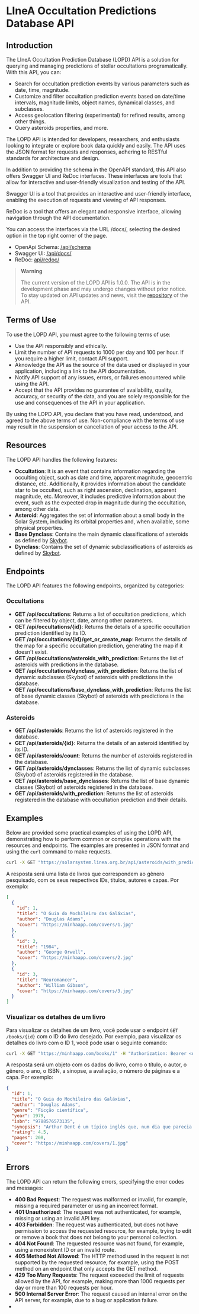 # LIneA Occultation Predictions Database API

## Introduction

The LIneA Occultation Prediction Database (LOPD) API is a solution for querying and managing predictions of stellar occultations programatically. With this API, you can:

- Search for occultation prediction events by various parameters such as date, time, magnitude.
- Customize and filter occultation prediction events based on date/time intervals, magnitude limits, object names, dynamical classes, and subclasses.
- Access geolocation filtering (experimental) for refined results, among other things.
- Query asteroids properties, and more.


The LOPD API is intended for developers, researchers, and enthusiasts looking to integrate or explore book data quickly and easily. The API uses the JSON format for requests and responses, adhering to RESTful standards for architecture and design.

In addition to providing the schema in the OpenAPI standard, this API also offers Swagger UI and ReDoc interfaces. These interfaces are tools that allow for interactive and user-friendly visualization and testing of the API.

Swagger UI is a tool that provides an interactive and user-friendly interface, enabling the execution of requests and viewing of API responses.

ReDoc is a tool that offers an elegant and responsive interface, allowing navigation through the API documentation.

You can access the interfaces via the URL /docs/, selecting the desired option in the top right corner of the page.

- OpenApi Schema: [/api/schema](https://solarsystem.linea.org.br/api/schema)
- Swagger UI: [/api/docs/](https://solarsystem.linea.org.br/api/docs/)
- ReDoc: [api/redoc/](https://solarsystem.linea.org.brapi/redoc/)

> **Warning**
>
>The current version of the LOPD API is 1.0.0. The API is in the development phase and may undergo changes without prior notice. To stay updated on API updates and news, visit the [repository](https://github.com/linea-it/tno) of the API.

## Terms of Use

To use the LOPD API, you must agree to the following terms of use:

<!--- You must register with the API and obtain a valid and unique API key for each application using the API.-->
- Use the API responsibly and ethically.
- Limit the number of API requests to 1000 per day and 100 per hour. If you require a higher limit, contact API support.
- Aknowledge the API as the source of the data used or displayed in your application, including a link to the API documentation.
- Notify API support of any issues, errors, or failures encountered while using the API.
- Accept that the API provides no guarantee of availability, quality, accuracy, or security of the data, and you are solely responsible for the use and consequences of the API in your application.

By using the LOPD API, you declare that you have read, understood, and agreed to the above terms of use. Non-compliance with the terms of use may result in the suspension or cancellation of your access to the API.

<!-- ## Authentication

To access the LOPD API, you need to authenticate with a valid and unique API key for each application using the API. The API key is a 32-character alphanumeric token that identifies and authorizes your application to use the Books API.

To obtain your API key, you must register with the LOPD API, providing your name, email, and the name of your application. After registration, you will receive an email with your API key and a link to activate your account. You can manage your API keys in your user area on the LOPD API.

To use your API key, include it in the `Authorization` header of each request to the Books API, using the format `Bearer <API key>`. For example:

```http
GET /api/occultations?name=Chiron HTTP/1.1
Host: solarsystem.linea.org.br
Authorization: Bearer eyJhbGciOiJIUzI1NiIsInR5cCI6IkpXVCJ9.eyJhcGlfa2V5IjoiMTIzNDU2Nzg5MGFiY2RlZmdoaWprbG1ub3BxcnN0dXYiLCJhcHBfbmFtZSI6Ik1pbmhhQXBwIiwidXNlcl9pZCI6IjU2Nzg5MDEyMzQiLCJpYXQiOjE2MjEwMjM0NTZ9.4kGkqBS8wXTz6tHwzZYkNzYkNzYkNzYkNzYkNzYkNzY
```

The API key is personal and non-transferable, and should not be shared with third parties. You are solely responsible for the use and security of your API key. If you suspect that your API key has been compromised, you should immediately change or revoke it in your user area on the LOPD API. -->

## Resources

The LOPD API handles the following features:

- **Occultation**: It is an event that contains information regarding the occulting object, such as date and time, apparent magnitude, geocentric distance, etc. Additionally, it provides information about the candidate star to be occulted, such as right ascension, declination, apparent magnitude, etc. Moreover, it includes predictive information about the event, such as the expected drop in magnitude during the occultation, among other data.
- **Asteroid**: Aggregates the set of information about a small body in the Solar System, including its orbital properties and, when available, some physical properties.
- **Base Dynclass**: Contains the main dynamic classifications of asteroids as defined by [Skybot](https://ssp.imcce.fr/webservices/skybot/).
- **Dynclass**: Contains the set of dynamic subclassifications of asteroids as defined by [Skybot](https://ssp.imcce.fr/webservices/skybot/).


## Endpoints


The LOPD API features the following endpoints, organized by categories:

### Occultations

-   **GET /api/occultations**: Returns a list of occultation predictions, which can be filtered by object, date, among other parameters.
-   **GET /api/occultations/{id}**: Returns the details of a specific occultation prediction identified by its ID.
-   **GET /api/occultations/{id}/get_or_create_map**: Returns the details of the map for a specific occultation prediction, generating the map if it doesn't exist.
-   **GET /api/occultations/asteroids_with_prediction**: Returns the list of asteroids with predictions in the database.
-   **GET /api/occultations/dynclass_with_prediction**: Returns the list of dynamic subclasses (Skybot) of asteroids with predictions in the database.
-   **GET /api/occultations/base_dynclass_with_prediction**: Returns the list of base dynamic classes (Skybot) of asteroids with predictions in the database.

### Asteroids

-   **GET /api/asteroids**: Returns the list of asteroids registered in the database.
-   **GET /api/asteroids/{id}**: Returns the details of an asteroid identified by its ID.
-   **GET /api/asteroids/count**: Returns the number of asteroids registered in the database.
-   **GET /api/asteroids/dynclasses**: Returns the list of dynamic subclasses (Skybot) of asteroids registered in the database.
-   **GET /api/asteroids/base_dynclasses**: Returns the list of base dynamic classes (Skybot) of asteroids registered in the database.
-   **GET /api/asteroids/with_prediction**: Returns the list of asteroids registered in the database with occultation prediction and their details.

## Examples

Below are provided some practical examples of using the LOPD API, demonstrating how to perform common or complex operations with the resources and endpoints. The examples are presented in JSON format and using the `curl` command to make requests.


```bash
curl -X GET "https://solarsystem.linea.org.br/api/asteroids/with_prediction"
```

A resposta será uma lista de livros que correspondem ao gênero pesquisado, com os seus respectivos IDs, títulos, autores e capas. Por exemplo:

```json
[
  {
    "id": 1,
    "title": "O Guia do Mochileiro das Galáxias",
    "author": "Douglas Adams",
    "cover": "https://minhaapp.com/covers/1.jpg"
  },
  {
    "id": 2,
    "title": "1984",
    "author": "George Orwell",
    "cover": "https://minhaapp.com/covers/2.jpg"
  },
  {
    "id": 3,
    "title": "Neuromancer",
    "author": "William Gibson",
    "cover": "https://minhaapp.com/covers/3.jpg"
  }
]
```

### Visualizar os detalhes de um livro

Para visualizar os detalhes de um livro, você pode usar o endpoint `GET /books/{id}` com o ID do livro desejado. Por exemplo, para visualizar os detalhes do livro com o ID 1, você pode usar o seguinte comando:

```bash
curl -X GET "https://minhaapp.com/books/1" -H "Authorization: Bearer <API key>"
```

A resposta será um objeto com os dados do livro, como o título, o autor, o gênero, o ano, o ISBN, a sinopse, a avaliação, o número de páginas e a capa. Por exemplo:

```json
{
  "id": 1,
  "title": "O Guia do Mochileiro das Galáxias",
  "author": "Douglas Adams",
  "genre": "Ficção científica",
  "year": 1979,
  "isbn": "9788576573135",
  "synopsis": "Arthur Dent é um típico inglês que, num dia que parecia normal, descobre que a Terra vai ser destruída para dar lugar a uma estrada intergaláctica. Ele é salvo por seu amigo Ford Prefect, que revela ser um alienígena disfarçado. Juntos, eles embarcam em uma viagem pelo universo, conhecendo lugares e seres incríveis, guiados pelo livro mais extraordinário já escrito: o Guia do Mochileiro das Galáxias.",
  "rating": 4.5,
  "pages": 208,
  "cover": "https://minhaapp.com/covers/1.jpg"
}
```

## Errors

The LOPD API can return the following errors, specifying the error codes and messages:

-   **400 Bad Request**: The request was malformed or invalid, for example, missing a required parameter or using an incorrect format.
-   **401 Unauthorized**: The request was not authenticated, for example, missing or using an invalid API key.
-   **403 Forbidden**: The request was authenticated, but does not have permission to access the requested resource, for example, trying to edit or remove a book that does not belong to your personal collection.
-   **404 Not Found**: The requested resource was not found, for example, using a nonexistent ID or an invalid route.
-   **405 Method Not Allowed**: The HTTP method used in the request is not supported by the requested resource, for example, using the POST method on an endpoint that only accepts the GET method.
-   **429 Too Many Requests**: The request exceeded the limit of requests allowed by the API, for example, making more than 1000 requests per day or more than 100 requests per hour.
-   **500 Internal Server Error**: The request caused an internal error on the API server, for example, due to a bug or application failure.
-
<!-- Occultation FilterSet

Data Range = http://localhost/api/occultations/?date_time_after=2023-10-03&date_time_before=2023-10-04

Date Min-Only = http://localhost/api/occultations/?date_time_after=2023-10-03

Data Max-Only = http://localhost/api/occultations/?date_time_before=2023-10-04

Asteroid Name In (exact) = http://localhost/api/occultations/?name=Chiron,Eris

Asteroid Search by Name(icontains) = http://localhost/api/occultations/?search=Chiron

Asteroid Search by Number (icontains) = http://localhost/api/occultations/?search=2060

Asteroid Name (iexact ?)

Asteroid Dynclass iexact = http://localhost/api/occultations/?dynclass=KBO>Resonant>5:2

Asteroid Base Dynclass iexact = http://localhost/api/occultations/?base_dynclass=KBO

Magnitude Range = http://localhost/api/occultations/?mag_g_min=4&mag_g_max=14

Magnitude Min Only = http://localhost/api/occultations/?mag_g_min=4

Magnitude Max Only = http://localhost/api/occultations/?mag_g_max=14

Geo Filter Boolean

User Position Only: http://localhost/api/occultations/?lat=-22.90278&long=-43.2075&radius=500

User Position and Period: http://localhost/api/occultations/?date_time_after=2023-08-01&
date_time_before=2023-08-30&lat=-22.90278&long=-43.2075&radius=500

Nightside Boolean: http://localhost/api/occultations/?nightside=True -->
